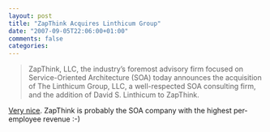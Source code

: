 ```yaml
---
layout: post
title: "ZapThink Acquires Linthicum Group"
date: "2007-09-05T22:06:00+01:00"
comments: false
categories: 
---
```


<blockquote>
<p>ZapThink, LLC, the industry&#8217;s foremost advisory firm focused on Service-Oriented Architecture (SOA) today announces the acquisition of The Linthicum Group, LLC, a well-respected SOA consulting firm, and the addition of David S. Linthicum to ZapThink.</p>
</blockquote>

<p><a href="http://www.zapthink.com/linthicum.html">Very nice</a>. ZapThink is probably the SOA company with the highest per-employee revenue :-)</p>


